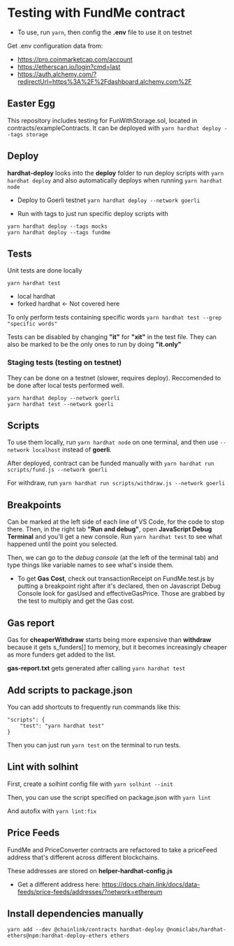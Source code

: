 # Testing with FundMe contract

- To use, run `yarn`, then config the **.env** file to use it on testnet

Get .env configuration data from:

- https://pro.coinmarketcap.com/account
- https://etherscan.io/login?cmd=last
- https://auth.alchemy.com/?redirectUrl=https%3A%2F%2Fdashboard.alchemy.com%2F

## Easter Egg

This repository includes testing for FunWithStorage.sol, located in contracts/exampleContracts. It can be deployed with `yarn hardhat deploy --tags storage`

## Deploy

**hardhat-deploy** looks into the **deploy** folder to run deploy scripts with `yarn hardhat deploy` and also automatically deploys when running `yarn hardhat node`

- Deploy to Goerli testnet `yarn hardhat deploy --network goerli`

- Run with tags to just run specific deploy scripts with

```shell
yarn hardhat deploy --tags mocks
yarn hardhat deploy --tags fundme
```

## Tests

Unit tests are done locally

`yarn hardhat test`

- local hardhat
- forked hardhat <- Not covered here

To only perform tests containing specific words
`yarn hardhat test --grep "specific words"`

Tests can be disabled by changing **"it"** for **"xit"** in the test file.
They can also be marked to be the only ones to run by doing **"it.only"**

### Staging tests (testing on testnet)

They can be done on a testnet (slower, requires deploy). Reccomended to be done after local tests performed well.

```shell
yarn hardhat deploy --network goerli
yarn hardhat test --network goerli
```

## Scripts

To use them locally, run `yarn hardhat node` on one terminal, and then use `--network localhost` instead of **goerli**.

After deployed, contract can be funded manually with `yarn hardhat run scripts/fund.js --network goerli`

For withdraw, run `yarn hardhat run scripts/withdraw.js --network goerli`

## Breakpoints

Can be marked at the left side of each line of VS Code, for the code to stop there. Then, in the right tab **"Run and debug"**, open **JavaScript Debug Terminal** and you'll get a new console. Run `yarn hardhat test` to see what happened until the point you selected.

Then, we can go to the _debug console_ (at the left of the terminal tab) and type things like variable names to see what's inside them.

- To get **Gas Cost**, check out transactionReceipt on FundMe.test.js by putting a breakpoint right after it's declared, then on Javascript Debug Console look for gasUsed and effectiveGasPrice. Those are grabbed by the test to multiply and get the Gas cost.

## Gas report

Gas for **cheaperWithdraw** starts being more expensive than **withdraw** because it gets s_funders[] to memory, but it becomes increasingly cheaper as more funders get added to the list.

**gas-report.txt** gets generated after calling `yarn hardhat test`

## Add scripts to package.json

You can add shortcuts to frequently run commands like this:

```shell
"scripts": {
    "test": "yarn hardhat test"
}
```

Then you can just run `yarn test` on the terminal to run tests.

## Lint with solhint

First, create a solhint config file with `yarn solhint --init`

Then, you can use the script specified on package.json with `yarn lint`

And autofix with `yarn lint:fix`

## Price Feeds

FundMe and PriceConverter contracts are refactored to take a priceFeed address that's different across different blockchains.

These addresses are stored on **helper-hardhat-config.js**

- Get a different address here: https://docs.chain.link/docs/data-feeds/price-feeds/addresses/?network=ethereum

## Install dependencies manually

`yarn add --dev @chainlink/contracts hardhat-deploy @nomiclabs/hardhat-ethers@npm:hardhat-deploy-ethers ethers`

